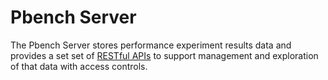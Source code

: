 # Pbench Server

The Pbench Server stores performance experiment results data and provides a set
set of [RESTful APIs](API/api.md) to support management and exploration of that
data with access controls.
